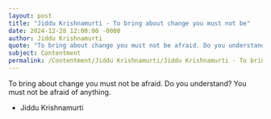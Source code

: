 ```yaml
---
layout: post
title: "Jiddu Krishnamurti - To bring about change you must not be"
date: 2024-12-28 12:00:00 -0000
author: Jiddu Krishnamurti
quote: "To bring about change you must not be afraid. Do you understand? You must not be afraid of anything."
subject: Contentment
permalink: /Contentment/Jiddu Krishnamurti/Jiddu Krishnamurti - To bring about change you must not be
---
```


To bring about change you must not be afraid. Do you understand? You must not be afraid of anything.

- Jiddu Krishnamurti
